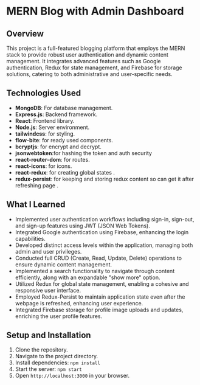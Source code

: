 
# MERN Blog with Admin Dashboard

## Overview
This project is a full-featured blogging platform that employs the MERN stack to provide robust user authentication and dynamic content management. It integrates advanced features such as Google authentication, Redux for state management, and Firebase for storage solutions, catering to both administrative and user-specific needs.
## Technologies Used
- **MongoDB**: For database management.
- **Express.js**: Backend framework.
- **React**: Frontend library.
- **Node.js**: Server environment.
- **tailwindcss**: for styling.
- **flow-bite**: for ready used components.
- **bcryptjs**: for encrypt and decrypt.
- **jsonwebtoken**:for hashing the token and auth security
- **react-router-dom**: for routes.
- **react-icons**: for icons.
- **react-redux**: for creating global states .
- **redux-persist**: for keeping and storing redux content so can get it after refreshing page .


## What I Learned
- Implemented user authentication workflows including sign-in, sign-out, and sign-up features using JWT (JSON Web Tokens).
- Integrated Google authentication using Firebase, enhancing the login capabilities.
- Developed distinct access levels within the application, managing both admin and user privileges.
- Conducted full CRUD (Create, Read, Update, Delete) operations to ensure dynamic content management.
- Implemented a search functionality to navigate through content efficiently, along with an expandable "show more" option.
- Utilized Redux for global state management, enabling a cohesive and responsive user interface.
- Employed Redux-Persist to maintain application state even after the webpage is refreshed, enhancing user experience.
- Integrated Firebase storage for profile image uploads and updates, enriching the user profile features.
## Setup and Installation
1. Clone the repository.
2. Navigate to the project directory.
3. Install dependencies: `npm install`
4. Start the server: `npm start`
5. Open `http://localhost:3000` in your browser.


